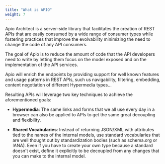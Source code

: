 ```yaml
---
title: "What is APIO"
weight: 7
---
```


Apio Architect is a server-side library that facilitates the creation of REST APIs that are easily consumed by a wide range of consumer types while fostering practices that improve the evolvability minimizing the need to change the code of any API consumers.

The goal of Apio is to reduce the amount of code that the API developers need to write by letting them focus on the model exposed and on the  implementation of the API services. 

Apio will enrich the endpoints by providing support for well known features and usage patterns in REST APIs, such us navigability, filtering, embedding, content negotiation of different Hypermedia types...

Resulting APIs will leverage two key techniques to achieve the aforementioned goals:

- **Hypermedia**: The same links and forms that we all use every day in a browser can also be applied to APIs to get the same great decoupling and flexibility.

- **Shared Vocabularies**: Instead of returning JSON/XML with attributes tied to the names of the internal models, use standard vocabularies that are well thought out by standardization bodies (such as schema.org or IANA). Even if you have to create your own type because a standard doesn't exist, define it explicitly to be decoupled from any changes that you can make to the internal model.